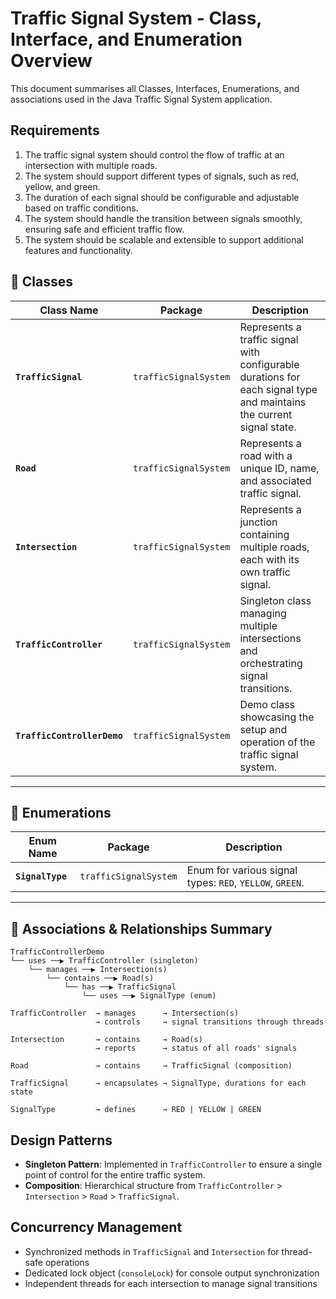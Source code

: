 # Traffic Signal System - Class, Interface, and Enumeration Overview

This document summarises all Classes, Interfaces, Enumerations, and associations used in the Java Traffic Signal System application.

## Requirements
1. The traffic signal system should control the flow of traffic at an intersection with multiple roads.
2. The system should support different types of signals, such as red, yellow, and green.
3. The duration of each signal should be configurable and adjustable based on traffic conditions.
4. The system should handle the transition between signals smoothly, ensuring safe and efficient traffic flow.
5. The system should be scalable and extensible to support additional features and functionality.

## 🧱 Classes

| Class Name | Package | Description |
|------------|---------|-------------|
| **`TrafficSignal`** | `trafficSignalSystem` | Represents a traffic signal with configurable durations for each signal type and maintains the current signal state. |
| **`Road`** | `trafficSignalSystem` | Represents a road with a unique ID, name, and associated traffic signal. |
| **`Intersection`** | `trafficSignalSystem` | Represents a junction containing multiple roads, each with its own traffic signal. |
| **`TrafficController`** | `trafficSignalSystem` | Singleton class managing multiple intersections and orchestrating signal transitions. |
| **`TrafficControllerDemo`** | `trafficSignalSystem` | Demo class showcasing the setup and operation of the traffic signal system. |

---

## 🧩 Enumerations

| Enum Name | Package | Description |
|-----------|---------|-------------|
| **`SignalType`** | `trafficSignalSystem` | Enum for various signal types: `RED`, `YELLOW`, `GREEN`. |

---

## 🔗 Associations & Relationships Summary

```text
TrafficControllerDemo
└── uses ──▶ TrafficController (singleton)
    └── manages ──▶ Intersection(s)
        └── contains ──▶ Road(s)
            └── has ──▶ TrafficSignal
                └── uses ──▶ SignalType (enum)

TrafficController  → manages      → Intersection(s)
                   → controls     → signal transitions through threads

Intersection       → contains     → Road(s)
                   → reports      → status of all roads' signals

Road               → contains     → TrafficSignal (composition)

TrafficSignal      → encapsulates → SignalType, durations for each state

SignalType         → defines      → RED | YELLOW | GREEN
```

## Design Patterns

- **Singleton Pattern**: Implemented in `TrafficController` to ensure a single point of control for the entire traffic system.
- **Composition**: Hierarchical structure from `TrafficController` > `Intersection` > `Road` > `TrafficSignal`.

## Concurrency Management

- Synchronized methods in `TrafficSignal` and `Intersection` for thread-safe operations
- Dedicated lock object (`consoleLock`) for console output synchronization
- Independent threads for each intersection to manage signal transitions